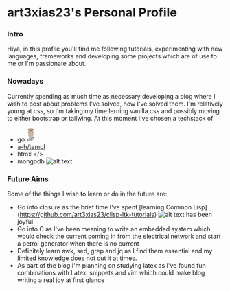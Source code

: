 # art3xias23's Personal Profile

### Intro 

Hiya, in this profile you'll find me following tutorials, experimenting with new languages, frameworks and developing some projects which are of use to me or I'm passionate about.

### Nowadays
Currently spending as much time as necessary developing a blog where I wish to post about problems I've solved, how I've solved them. I'm relatively young at css, so I'm taking my time lerning vanilla css and possibly moving to either bootstrap or tailwing. At this moment I've chosen a techstack of 
- go  <img src="https://raw.githubusercontent.com/art3xias23/art3xias23/master/assets/golang.png" alt="test"/>
- [a-h/templ](https://github.com/a-h/templ) 
- htmx </> 
- mongodb ![alt text][mongo]

### Future Aims
Some of the things I wish to learn or do in the future are: 

- Go into closure as the brief time I've spent [learning Common Lisp] (https://github.com/art3xias23/clisp-ltk-tutorials) ![alt text][lisp]   has been joyful.
- Go into C as I've been meaning to write an embedded system which would check the current coming in from the electrical network and start a petrol generator when there is no current
- Definitely learn awk, sed, grep and jq as I find them essential and my limited knowledge does not cut it at times.
- As part of the blog I'm planning on studying latex as I've found fun combinations with Latex, snippets and vim which could make blog writing a real joy at first glance


[go]: https://github.com/art3xias23/art3xias23/tree/main/img/golng.ico "Logo Title Text 2"
[lisp]: https://github.com/art3xias23/art3xias23/tree/main/img/lisp.ico
[mongo]: https://github.com/art3xias23/art3xias23/tree/main/img/mongodb.ico

